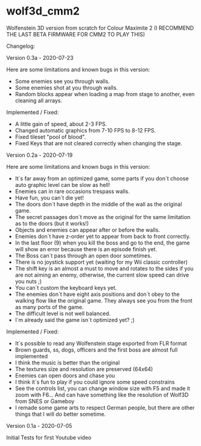 # wolf3d_cmm2
Wolfenstein 3D version from scratch for Colour Maximite 2
(I RECOMMEND THE LAST BETA FIRMWARE FOR CMM2 TO PLAY THIS)

Changelog:

Version 0.3a - 2020-07-23

Here are some limitations and known bugs in this version:
- Some enemies see you through walls.
- Some enemies shot at you through walls.
- Random blocks appear when loading a map from stage to another, even cleaning all arrays.

Implemented / Fixed:
- A little gain of speed, about 2-3 FPS.
- Changed automatic graphics from 7-10 FPS to 8-12 FPS.
- Fixed tileset "pool of blood".
- Fixed Keys that are not cleared correctly when changing the stage.


Version 0.2a - 2020-07-19

Here are some limitations and known bugs in this version:
- It´s far away from an optimized game, some parts if you don´t choose auto graphic level can be slow as hell!
- Enemies can in rare occasions trespass walls.
- Have fun, you can´t die yet!
- The doors don´t have depth in the middle of the wall as the original game.
- The secret passages don´t move as the original for the same limitation as to the doors (but it works!)
- Objects and enemies can appear after or before the walls.
- Enemies don´t have z-order yet to appear from back to front correctly.
- In the last floor (9) when you kill the boss and go to the end, the game will show an error because there is an episode finish yet.
- The Boss can´t pass through an open door sometimes.
- There is no joystick support yet (waiting for my Wii classic controller)
- The shift key is an almost a must to move and rotates to the sides if you are not aiming an enemy, otherwise, the current slow speed can drive you nuts ;)
- You can´t custom the keyboard keys yet.
- The enemies don´t have eight axis positions and don´t obey to the walking flow like the original game. They always see you from the front as many ports of the game.
- The difficult level is not well balanced.
- I´m already said the game isn´t optimized yet? ;)

Implemented / Fixed:
- It´s possible to read any Wolfenstein stage exported from FLR format
- Brown guards, ss, dogs, officers and the first boss are almost full implemented
- I think the music is better than the original
- The textures size and resolution are preserved (64x64)
- Enemies can open doors and chase you
- I think it´s fun to play if you could ignore some speed constrains
- See the controls list, you can change window size with F5 and made it zoom with F6... And can have something like the resolution of Wolf3D from SNES or Gameboy
- I remade some game arts to respect German people, but there are other things that I will do better sometime.


Version 0.1a - 2020-07-05

Initial Tests for first Youtube video
